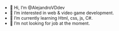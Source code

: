- 👋 Hi, I’m @AlejandroVDdev
- 👀 I’m interested in web & video game development.
- 🌱 I’m currently learning Html, css, js, C#.
- 💼 I’m not looking for job at the moment.

<!---
AlejandroVDdev/AlejandroVDdev is a ✨ special ✨ repository because its `README.md` (this file) appears on your GitHub profile.
You can click the Preview link to take a look at your changes.
--->
